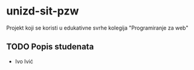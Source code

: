 # unizd-sit-pzw
Projekt koji se koristi u edukativne svrhe kolegija "Programiranje za web"

## TODO Popis studenata
- Ivo Ivić

